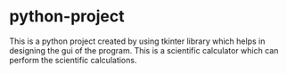 # python-project
This is a python project created by using tkinter library which helps in designing the gui of the program. This is a scientific calculator which can perform the scientific calculations.
